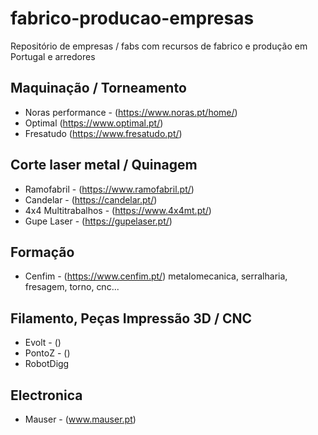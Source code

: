 # fabrico-producao-empresas
Repositório de empresas / fabs com recursos de fabrico e produção em Portugal e arredores

## Maquinação / Torneamento

- Noras performance - (https://www.noras.pt/home/)
- Optimal (https://www.optimal.pt/)
- Fresatudo (https://www.fresatudo.pt/)

## Corte laser metal / Quinagem

- Ramofabril - (https://www.ramofabril.pt/)
- Candelar - (https://candelar.pt/)
- 4x4 Multitrabalhos - (https://www.4x4mt.pt/)
- Gupe Laser - (https://gupelaser.pt/)

## Formação

- Cenfim - (https://www.cenfim.pt/) metalomecanica, serralharia, fresagem, torno, cnc... 

## Filamento, Peças Impressão 3D / CNC

- Evolt - ()
- PontoZ - () 
- RobotDigg

## Electronica

- Mauser - (www.mauser.pt)
